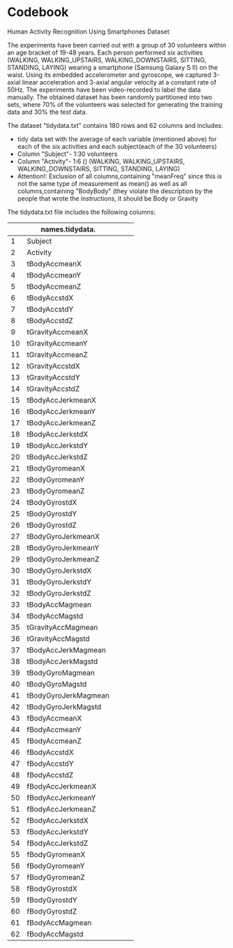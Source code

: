 Codebook
========================================================
Human Activity Recognition Using Smartphones Dataset

The experiments have been carried out with a group of 30 volunteers within an age bracket of 19-48 years. Each person performed six activities (WALKING, WALKING_UPSTAIRS, WALKING_DOWNSTAIRS, SITTING, STANDING, LAYING) wearing a smartphone (Samsung Galaxy S II) on the waist. Using its embedded accelerometer and gyroscope, we captured 3-axial linear acceleration and 3-axial angular velocity at a constant rate of 50Hz. The experiments have been video-recorded to label the data manually. The obtained dataset has been randomly partitioned into two sets, where 70% of the volunteers was selected for generating the training data and 30% the test data. 

The dataset "tidydata.txt" contains 180 rows and 62 columns and includes:

* tidy data set with the average of each variable (mentioned above) for each of the six activities and each subject(each of the 30 volunteers)
* Column "Subject"- 1:30 volunteers
* Column "Activity"- 1:6 () (WALKING, WALKING_UPSTAIRS, WALKING_DOWNSTAIRS,  SITTING, STANDING, LAYING)
* Attention!: Exclusion of all columns,containing "meanFreq" since this is not the same type of measurement as mean() as well as all columns,containing "BodyBody" (they violate the description by the people that wrote the instructions, it should be Body or Gravity 

The tidydata.txt file includes the following columns:


|    | names.tidydata.      |   |   |   |
|----|----------------------|---|---|---|
| 1  | Subject              |   |   |   |
| 2  | Activity             |   |   |   |
| 3  | tBodyAccmeanX        |   |   |   |
| 4  | tBodyAccmeanY        |   |   |   |
| 5  | tBodyAccmeanZ        |   |   |   |
| 6  | tBodyAccstdX         |   |   |   |
| 7  | tBodyAccstdY         |   |   |   |
| 8  | tBodyAccstdZ         |   |   |   |
| 9  | tGravityAccmeanX     |   |   |   |
| 10 | tGravityAccmeanY     |   |   |   |
| 11 | tGravityAccmeanZ     |   |   |   |
| 12 | tGravityAccstdX      |   |   |   |
| 13 | tGravityAccstdY      |   |   |   |
| 14 | tGravityAccstdZ      |   |   |   |
| 15 | tBodyAccJerkmeanX    |   |   |   |
| 16 | tBodyAccJerkmeanY    |   |   |   |
| 17 | tBodyAccJerkmeanZ    |   |   |   |
| 18 | tBodyAccJerkstdX     |   |   |   |
| 19 | tBodyAccJerkstdY     |   |   |   |
| 20 | tBodyAccJerkstdZ     |   |   |   |
| 21 | tBodyGyromeanX       |   |   |   |
| 22 | tBodyGyromeanY       |   |   |   |
| 23 | tBodyGyromeanZ       |   |   |   |
| 24 | tBodyGyrostdX        |   |   |   |
| 25 | tBodyGyrostdY        |   |   |   |
| 26 | tBodyGyrostdZ        |   |   |   |
| 27 | tBodyGyroJerkmeanX   |   |   |   |
| 28 | tBodyGyroJerkmeanY   |   |   |   |
| 29 | tBodyGyroJerkmeanZ   |   |   |   |
| 30 | tBodyGyroJerkstdX    |   |   |   |
| 31 | tBodyGyroJerkstdY    |   |   |   |
| 32 | tBodyGyroJerkstdZ    |   |   |   |
| 33 | tBodyAccMagmean      |   |   |   |
| 34 | tBodyAccMagstd       |   |   |   |
| 35 | tGravityAccMagmean   |   |   |   |
| 36 | tGravityAccMagstd    |   |   |   |
| 37 | tBodyAccJerkMagmean  |   |   |   |
| 38 | tBodyAccJerkMagstd   |   |   |   |
| 39 | tBodyGyroMagmean     |   |   |   |
| 40 | tBodyGyroMagstd      |   |   |   |
| 41 | tBodyGyroJerkMagmean |   |   |   |
| 42 | tBodyGyroJerkMagstd  |   |   |   |
| 43 | fBodyAccmeanX        |   |   |   |
| 44 | fBodyAccmeanY        |   |   |   |
| 45 | fBodyAccmeanZ        |   |   |   |
| 46 | fBodyAccstdX         |   |   |   |
| 47 | fBodyAccstdY         |   |   |   |
| 48 | fBodyAccstdZ         |   |   |   |
| 49 | fBodyAccJerkmeanX    |   |   |   |
| 50 | fBodyAccJerkmeanY    |   |   |   |
| 51 | fBodyAccJerkmeanZ    |   |   |   |
| 52 | fBodyAccJerkstdX     |   |   |   |
| 53 | fBodyAccJerkstdY     |   |   |   |
| 54 | fBodyAccJerkstdZ     |   |   |   |
| 55 | fBodyGyromeanX       |   |   |   |
| 56 | fBodyGyromeanY       |   |   |   |
| 57 | fBodyGyromeanZ       |   |   |   |
| 58 | fBodyGyrostdX        |   |   |   |
| 59 | fBodyGyrostdY        |   |   |   |
| 60 | fBodyGyrostdZ        |   |   |   |
| 61 | fBodyAccMagmean      |   |   |   |
| 62 | fBodyAccMagstd       |   |   |   |



